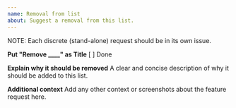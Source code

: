 ```yaml
---
name: Removal from list
about: Suggest a removal from this list.
---
```


NOTE: Each discrete (stand-alone) request should be in its own issue.

**Put "Remove \_\_\_\_" as Title**
[ ] Done

**Explain why it should be removed**
A clear and concise description of why it should be added to this list.

**Additional context**
Add any other context or screenshots about the feature request here.
